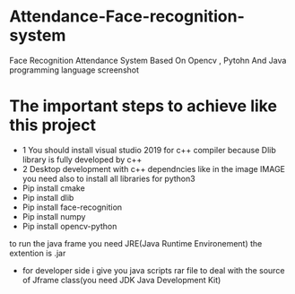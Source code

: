 # Attendance-Face-recognition-system
Face Recognition Attendance System Based On Opencv , Pytohn And Java programming language
screenshot

# The important steps to achieve like this project 
- 1  You should  install visual studio 2019 for c++ compiler because Dlib library is fully developed by c++
- 2  Desktop development with c++ dependncies like in the image
IMAGE
you need also to install all libraries for python3
- Pip install cmake
- Pip install dlib
- Pip install face-recognition
- Pip install numpy
- Pip install opencv-python 

to run the java frame you need JRE(Java Runtime Environement) the extention is .jar
+ for developer side i give you java scripts rar file to deal with the source of Jframe class(you need JDK Java Development Kit)
